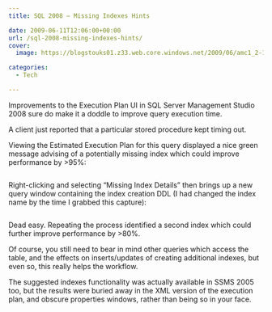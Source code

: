 ```yaml
---
title: SQL 2008 – Missing Indexes Hints

date: 2009-06-11T12:06:00+00:00
url: /sql-2008-missing-indexes-hints/
cover: 
  image: https://blogstouks01.z33.web.core.windows.net/2009/06/amc1_2-1.png

categories:
  - Tech

---
```

Improvements to the Execution Plan UI in SQL Server Management Studio 2008 sure do make it a doddle to improve query execution time.

A client just reported that a particular stored procedure kept timing out.

Viewing the Estimated Execution Plan for this query displayed a nice green message advising of a potentially missing index which could improve performance by >95%:<figure class="kg-card kg-image-card">

<img decoding="async" src="https://blogstouks01.z33.web.core.windows.net/2023/08/amc1_2.png" class="kg-image" alt loading="lazy" /> </figure> 

Right-clicking and selecting “Missing Index Details” then brings up a new query window containing the index creation DDL (I had changed the index name by the time I grabbed this capture):<figure class="kg-card kg-image-card">

<img decoding="async" src="https://blogstouks01.z33.web.core.windows.net/2023/08/amc2_2.png" class="kg-image" alt loading="lazy" /> </figure> 

Dead easy. Repeating the process identified a second index which could further improve performance by >80%.

Of course, you still need to bear in mind other queries which access the table, and the effects on inserts/updates of creating additional indexes, but even so, this really helps the workflow.

The suggested indexes functionality was actually available in SSMS 2005 too, but the results were buried away in the XML version of the execution plan, and obscure properties windows, rather than being so in your face.